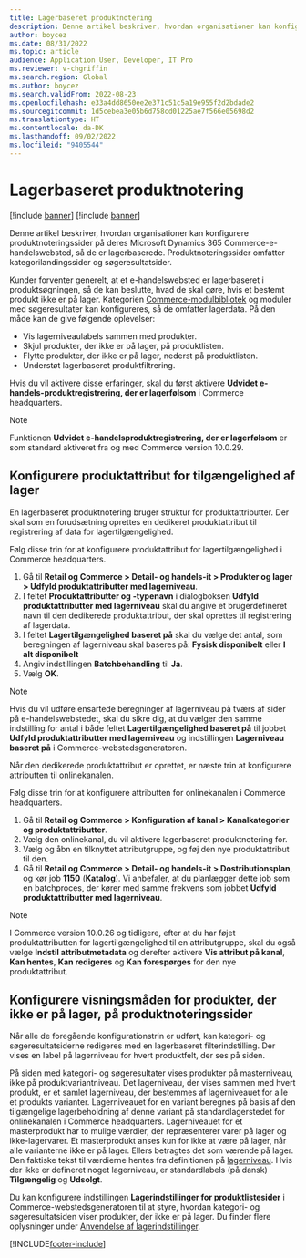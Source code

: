 ```yaml
---
title: Lagerbaseret produktnotering
description: Denne artikel beskriver, hvordan organisationer kan konfigurere produktnoteringssider på deres Microsoft Dynamics 365 Commerce-e-handelswebsted, så de er lagerbaserede.
author: boycez
ms.date: 08/31/2022
ms.topic: article
audience: Application User, Developer, IT Pro
ms.reviewer: v-chgriffin
ms.search.region: Global
ms.author: boycez
ms.search.validFrom: 2022-08-23
ms.openlocfilehash: e33a4dd8650ee2e371c51c5a19e955f2d2bdade2
ms.sourcegitcommit: 1d5cebea3e05b6d758cd01225ae7f566e05698d2
ms.translationtype: HT
ms.contentlocale: da-DK
ms.lasthandoff: 09/02/2022
ms.locfileid: "9405544"
---
```

# <a name="inventory-aware-product-listing"></a>Lagerbaseret produktnotering

[!include [banner](../includes/banner.md)]
[!include [banner](../includes/preview-banner.md)]

Denne artikel beskriver, hvordan organisationer kan konfigurere produktnoteringssider på deres Microsoft Dynamics 365 Commerce-e-handelswebsted, så de er lagerbaserede. Produktnoteringssider omfatter kategorilandingssider og søgeresultatsider.

Kunder forventer generelt, at et e-handelswebsted er lagerbaseret i produktsøgningen, så de kan beslutte, hvad de skal gøre, hvis et bestemt produkt ikke er på lager. Kategorien [Commerce-modulbibliotek](starter-kit-overview.md) og moduler med søgeresultater kan konfigureres, så de omfatter lagerdata. På den måde kan de give følgende oplevelser:

- Vis lagerniveaulabels sammen med produkter.
- Skjul produkter, der ikke er på lager, på produktlisten.
- Flytte produkter, der ikke er på lager, nederst på produktlisten.
- Understøt lagerbaseret produktfiltrering.

Hvis du vil aktivere disse erfaringer, skal du først aktivere **Udvidet e-handels-produktregistrering, der er lagerfølsom** i Commerce headquarters.

> [!NOTE]
> Funktionen **Udvidet e-handelsproduktregistrering, der er lagerfølsom** er som standard aktiveret fra og med Commerce version 10.0.29.

## <a name="set-up-product-attribute-for-inventory-availability"></a>Konfigurere produktattribut for tilgængelighed af lager

En lagerbaseret produktnotering bruger struktur for produktattributter. Der skal som en forudsætning oprettes en dedikeret produktattribut til registrering af data for lagertilgængelighed.

Følg disse trin for at konfigurere produktattribut for lagertilgængelighed i Commerce headquarters.

1. Gå til **Retail og Commerce \> Detail- og handels-it \> Produkter og lager \> Udfyld produktattributter med lagerniveau**.
1. I feltet **Produktattributter og -typenavn** i dialogboksen **Udfyld produktattributter med lagerniveau** skal du angive et brugerdefineret navn til den dedikerede produktattribut, der skal oprettes til registrering af lagerdata.
1. I feltet **Lagertilgængelighed baseret på** skal du vælge det antal, som beregningen af lagerniveau skal baseres på: **Fysisk disponibelt** eller **I alt disponibelt**
1. Angiv indstillingen **Batchbehandling** til **Ja**.
1. Vælg **OK**.

> [!NOTE]
> Hvis du vil udføre ensartede beregninger af lagerniveau på tværs af sider på e-handelswebstedet, skal du sikre dig, at du vælger den samme indstilling for antal i både feltet **Lagertilgængelighed baseret på** til jobbet **Udfyld produktattributter med lagerniveau** og indstillingen **Lagerniveau baseret på** i Commerce-webstedsgeneratoren.

Når den dedikerede produktattribut er oprettet, er næste trin at konfigurere attributten til onlinekanalen.

Følg disse trin for at konfigurere attributten for onlinekanalen i Commerce headquarters.

1. Gå til **Retail og Commerce \> Konfiguration af kanal \> Kanalkategorier og produktattributter**.
1. Vælg den onlinekanal, du vil aktivere lagerbaseret produktnotering for.
1. Vælg og åbn en tilknyttet attributgruppe, og føj den nye produktattribut til den.
1. Gå til **Retail og Commerce \> Detail- og handels-it \> Dostributionsplan**, og kør job **1150** (**Katalog**). Vi anbefaler, at du planlægger dette job som en batchproces, der kører med samme frekvens som jobbet **Udfyld produktattributter med lagerniveau**.

> [!NOTE]
> I Commerce version 10.0.26 og tidligere, efter at du har føjet produktattributten for lagertilgængelighed til en attributgruppe, skal du også vælge **Indstil attributmetadata** og derefter aktivere **Vis attribut på kanal**, **Kan hentes**, **Kan redigeres** og **Kan forespørges** for den nye produktattribut.

## <a name="configure-the-display-behavior-for-out-of-stock-products-on-product-listing-pages"></a>Konfigurere visningsmåden for produkter, der ikke er på lager, på produktnoteringssider

Når alle de foregående konfigurationstrin er udført, kan kategori- og søgeresultatsiderne redigeres med en lagerbaseret filterindstilling. Der vises en label på lagerniveau for hvert produktfelt, der ses på siden.

På siden med kategori- og søgeresultater vises produkter på masterniveau, ikke på produktvariantniveau. Det lagerniveau, der vises sammen med hvert produkt, er et samlet lagerniveau, der bestemmes af lagerniveauet for alle et produkts varianter. Lagerniveauet for en variant beregnes på basis af den tilgængelige lagerbeholdning af denne variant på standardlagerstedet for onlinekanalen i Commerce headquarters. Lagerniveauet for et masterprodukt har to mulige værdier, der repræsenterer varer på lager og ikke-lagervarer. Et masterprodukt anses kun for ikke at være på lager, når alle varianterne ikke er på lager. Ellers betragtes det som værende på lager. Den faktiske tekst til værdierne hentes fra definitionen på [lagerniveau](inventory-buffers-levels.md). Hvis der ikke er defineret noget lagerniveau, er standardlabels (på dansk) **Tilgængelig** og **Udsolgt**.

Du kan konfigurere indstillingen **Lagerindstillinger for produktlistesider** i Commerce-webstedsgeneratoren til at styre, hvordan kategori- og søgeresultatsiden viser produkter, der ikke er på lager. Du finder flere oplysninger under [Anvendelse af lagerindstillinger](inventory-settings.md).

[!INCLUDE[footer-include](../includes/footer-banner.md)]
